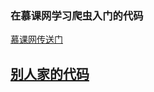 ### 在慕课网学习爬虫入门的代码
[慕课网传送门](https://www.imooc.com/learn/563)

[别人家的代码](https://github.com/lovefengruoqing/baike_spider)
---
